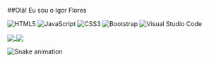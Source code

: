 ##Olá! Eu sou o Igor Flores


![HTML5](https://img.shields.io/badge/html5-%23E34F26.svg?logo=html5&logoColor=white) ![JavaScript](https://img.shields.io/badge/javascript-%23323330.svg?logo=javascript&logoColor=%23F7DF1E)  ![CSS3](https://img.shields.io/badge/css3-%231572B6.svg?logo=css3&logoColor=white) ![Bootstrap](https://img.shields.io/badge/bootstrap-%23563D7C.svg?logo=bootstrap&logoColor=white) ![Visual Studio Code](https://img.shields.io/badge/Visual%20Studio%20Code-0078d7.svg?logo=visual-studio-code&logoColor=white)

          

<a href="https://github.com/anuraghazra/github-readme-stats&count">
  <img align="center" src="https://github-readme-stats.vercel.app/api?username=IFloress&_private=true&show_icons=true&theme=dracula" />
</a>
<a href="https://github.com/anuraghazra/github-readme-stats">
  <img align="center" src="https://github-readme-stats.vercel.app/api/top-langs/?username=IFloress&hide_progress=true_icons=true&theme=dracula&layout=compact" />
</a>

![Snake animation](https://github.com/IFloress)
